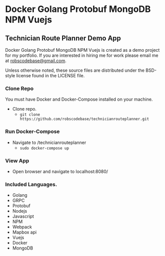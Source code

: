 #  Docker Golang Protobuf MongoDB NPM Vuejs
## Technician Route Planner Demo App

Docker Golang Protobuf MongoDB NPM Vuejs is created as a demo project for my portfolio.
If you are interested in hiring me for work please email me at robscodebase@gmail.com.

Unless otherwise noted, these source files are distributed under the
BSD-style license found in the LICENSE file.

### Clone Repo

You must have Docker and Docker-Compose installed on your machine.
* Clone repo.
  * `git clone https://github.com/robscodebase/technicianrouteplanner.git`


### Run Docker-Compose

* Navigate to /technicianrouteplanner
  * `sudo docker-compose up`

### View App

* Open browser and navigate to localhost:8080/

### Included Languages.
* Golang
* GRPC
* Protobuf
* Nodejs
* Javascript
* NPM
* Webpack
* Mapbox api
* Vuejs
* Docker
* MongoDB
